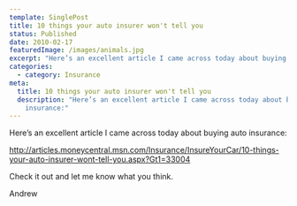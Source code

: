 ```yaml
---
template: SinglePost
title: 10 things your auto insurer won't tell you
status: Published
date: 2010-02-17
featuredImage: /images/animals.jpg
excerpt: "Here’s an excellent article I came across today about buying auto insurance:"
categories:
  - category: Insurance
meta:
  title: 10 things your auto insurer won't tell you
  description: "Here’s an excellent article I came across today about buying auto
    insurance:"
---
```

<!--StartFragment-->

Here’s an excellent article I came across today about buying auto insurance:

http://articles.moneycentral.msn.com/Insurance/InsureYourCar/10-things-your-auto-insurer-wont-tell-you.aspx?Gt1=33004

Check it out and let me know what you think.

Andrew

<!--EndFragment-->